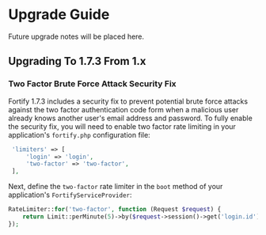 # Upgrade Guide

Future upgrade notes will be placed here.

## Upgrading To 1.7.3 From 1.x

### Two Factor Brute Force Attack Security Fix

Fortify 1.7.3 includes a security fix to prevent potential brute force attacks against the two factor authentication code form when a malicious user already knows another user's email address and password. To fully enable the security fix, you will need to enable two factor rate limiting in your application's `fortify.php` configuration file:

```php
 'limiters' => [
     'login' => 'login',
     'two-factor' => 'two-factor',
 ],
 ```

Next, define the `two-factor` rate limiter in the `boot` method of your application's `FortifyServiceProvider`:

```php
RateLimiter::for('two-factor', function (Request $request) {
    return Limit::perMinute(5)->by($request->session()->get('login.id'));
});
```
